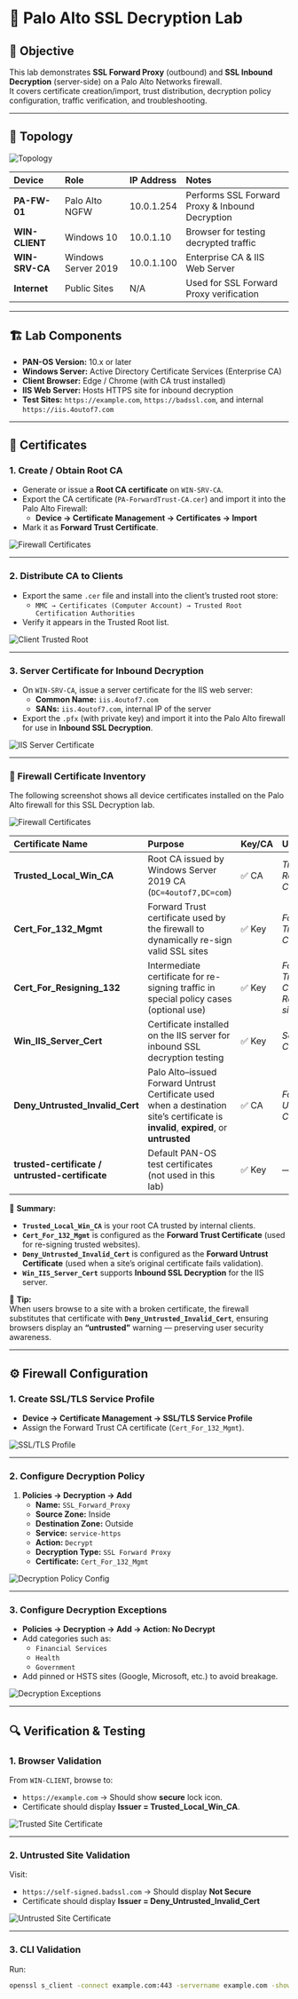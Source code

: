 # 🔐 Palo Alto SSL Decryption Lab

## 🎯 Objective
This lab demonstrates **SSL Forward Proxy** (outbound) and **SSL Inbound Decryption** (server-side) on a Palo Alto Networks firewall.  
It covers certificate creation/import, trust distribution, decryption policy configuration, traffic verification, and troubleshooting.

---

## 🧩 Topology
![Topology](screenshots/topology.png)

| Device | Role | IP Address | Notes |
|:-------|:-----|:-----------|:------|
| **PA-FW-01** | Palo Alto NGFW | 10.0.1.254 | Performs SSL Forward Proxy & Inbound Decryption |
| **WIN-CLIENT** | Windows 10 | 10.0.1.10 | Browser for testing decrypted traffic |
| **WIN-SRV-CA** | Windows Server 2019 | 10.0.1.100 | Enterprise CA & IIS Web Server |
| **Internet** | Public Sites | N/A | Used for SSL Forward Proxy verification |

---

## 🏗️ Lab Components
- **PAN-OS Version:** 10.x or later  
- **Windows Server:** Active Directory Certificate Services (Enterprise CA)  
- **Client Browser:** Edge / Chrome (with CA trust installed)  
- **IIS Web Server:** Hosts HTTPS site for inbound decryption  
- **Test Sites:** `https://example.com`, `https://badssl.com`, and internal `https://iis.4outof7.com`

---

## 🪪 Certificates

### 1. Create / Obtain Root CA
- Generate or issue a **Root CA certificate** on `WIN-SRV-CA`.
- Export the CA certificate (`PA-ForwardTrust-CA.cer`) and import it into the Palo Alto Firewall:
  - **Device → Certificate Management → Certificates → Import**
- Mark it as **Forward Trust Certificate**.

![Firewall Certificates](screenshots/fw-cert-list.png)

---

### 2. Distribute CA to Clients
- Export the same `.cer` file and install into the client’s trusted root store:
  - `MMC → Certificates (Computer Account) → Trusted Root Certification Authorities`
- Verify it appears in the Trusted Root list.

![Client Trusted Root](screenshots/client-truststore.png)

---

### 3. Server Certificate for Inbound Decryption
- On `WIN-SRV-CA`, issue a server certificate for the IIS web server:
  - **Common Name:** `iis.4outof7.com`
  - **SANs:** `iis.4outof7.com`, internal IP of the server
- Export the `.pfx` (with private key) and import it into the Palo Alto firewall for use in **Inbound SSL Decryption**.

![IIS Server Certificate](screenshots/iis-server-cert.png)

---

### 🔎 Firewall Certificate Inventory
The following screenshot shows all device certificates installed on the Palo Alto firewall for this SSL Decryption lab.

![Firewall Certificates](screenshots/fw-cert-list.png)

| Certificate Name | Purpose | Key/CA | Usage |
|:------------------|:--------|:-------|:------|
| **Trusted_Local_Win_CA** | Root CA issued by Windows Server 2019 CA (`DC=4outof7,DC=com`) | ✅ CA | *Trusted Root CA Certificate* |
| **Cert_For_132_Mgmt** | Forward Trust certificate used by the firewall to dynamically re-sign valid SSL sites | ✅ Key | *Forward Trust Certificate* |
| **Cert_For_Resigning_132** | Intermediate certificate for re-signing traffic in special policy cases (optional use) | ✅ Key | *Forward Trust / Custom Re-signing* |
| **Win_IIS_Server_Cert** | Certificate installed on the IIS server for inbound SSL decryption testing | ✅ Key | *Server Certificate* |
| **Deny_Untrusted_Invalid_Cert** | Palo Alto–issued Forward Untrust Certificate used when a destination site’s certificate is **invalid**, **expired**, or **untrusted** | ✅ CA | *Forward Untrust Certificate* |
| **trusted-certificate / untrusted-certificate** | Default PAN-OS test certificates (not used in this lab) | ✅ Key | — |

📘 **Summary:**  
- **`Trusted_Local_Win_CA`** is your root CA trusted by internal clients.  
- **`Cert_For_132_Mgmt`** is configured as the **Forward Trust Certificate** (used for re-signing trusted websites).  
- **`Deny_Untrusted_Invalid_Cert`** is configured as the **Forward Untrust Certificate** (used when a site’s original certificate fails validation).  
- **`Win_IIS_Server_Cert`** supports **Inbound SSL Decryption** for the IIS server.  

🧠 **Tip:**  
When users browse to a site with a broken certificate, the firewall substitutes that certificate with **`Deny_Untrusted_Invalid_Cert`**, ensuring browsers display an **“untrusted”** warning — preserving user security awareness.

---

## ⚙️ Firewall Configuration

### 1. Create SSL/TLS Service Profile
- **Device → Certificate Management → SSL/TLS Service Profile**
- Assign the Forward Trust CA certificate (`Cert_For_132_Mgmt`).

![SSL/TLS Profile](screenshots/fw-cert-list.png)

---

### 2. Configure Decryption Policy
1. **Policies → Decryption → Add**
   - **Name:** `SSL_Forward_Proxy`
   - **Source Zone:** Inside  
   - **Destination Zone:** Outside  
   - **Service:** `service-https`  
   - **Action:** `Decrypt`  
   - **Decryption Type:** `SSL Forward Proxy`  
   - **Certificate:** `Cert_For_132_Mgmt`

![Decryption Policy Config](screenshots/decryption-policy-config.png)

---

### 3. Configure Decryption Exceptions
- **Policies → Decryption → Add → Action: No Decrypt**
- Add categories such as:
  - `Financial Services`
  - `Health`
  - `Government`
- Add pinned or HSTS sites (Google, Microsoft, etc.) to avoid breakage.

![Decryption Exceptions](screenshots/decryption-exceptions.png)

---

## 🔍 Verification & Testing

### 1. Browser Validation
From `WIN-CLIENT`, browse to:
- `https://example.com` → Should show **secure** lock icon.
- Certificate should display **Issuer = Trusted_Local_Win_CA**.

![Trusted Site Certificate](screenshots/browser-cert-inspect.png)

---

### 2. Untrusted Site Validation
Visit:
- `https://self-signed.badssl.com` → Should display **Not Secure**
- Certificate should display **Issuer = Deny_Untrusted_Invalid_Cert**

![Untrusted Site Certificate](screenshots/browser-untrusted-cert.png)

---

### 3. CLI Validation
Run:
```bash
openssl s_client -connect example.com:443 -servername example.com -showcerts
